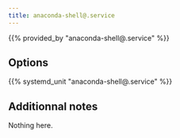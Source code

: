 ```yaml
---
title: anaconda-shell@.service
---
```


{{% provided_by "anaconda-shell@.service" %}}

## Options

{{% systemd_unit "anaconda-shell@.service" %}}

## Additionnal notes

Nothing here.
